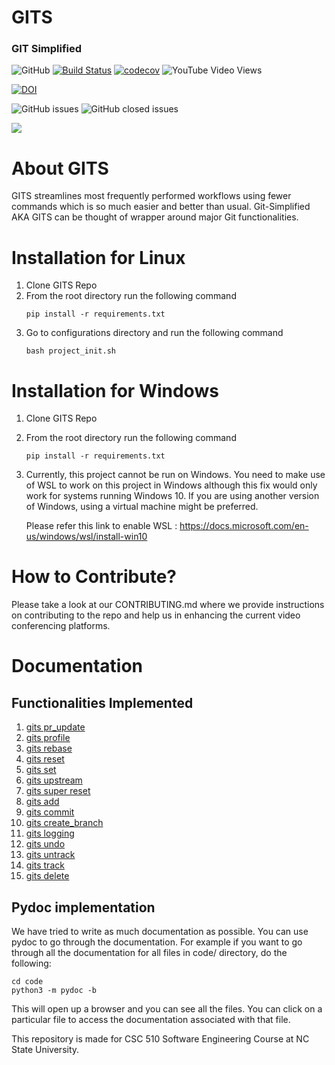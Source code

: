 
# GITS 
### GIT Simplified

![GitHub](https://img.shields.io/github/license/harshitpatel96/GITS)
[![Build Status](https://travis-ci.com/harshitpatel96/GITS.svg?branch=master)](https://travis-ci.com/harshitpatel96/GITS)
[![codecov](https://codecov.io/gh/harshitpatel96/GITS/branch/master/graph/badge.svg?token=G6RG52G2YO)](undefined)
![YouTube Video Views](https://img.shields.io/youtube/views/6Y8_RQecnZ8?style=social)

[![DOI](https://zenodo.org/badge/295480790.svg)](https://zenodo.org/badge/latestdoi/295480790)

![GitHub issues](https://img.shields.io/github/issues/harshitpatel96/GITS)
![GitHub closed issues](https://img.shields.io/github/issues-closed/harshitpatel96/GITS)

[![](https://img.youtube.com/vi/6Y8_RQecnZ8/hqdefault.jpg)](https://youtu.be/6Y8_RQecnZ8 "GITS demo")

# About GITS
GITS streamlines most frequently performed workflows using fewer commands which is so much easier and better than usual.
Git-Simplified AKA GITS can be thought of wrapper around major Git functionalities.

# Installation for Linux
1. Clone GITS Repo
2. From the root directory run the following command
    ```
    pip install -r requirements.txt
    ```
3. Go to configurations directory and run the following command
    ```
    bash project_init.sh
    ```
   
# Installation for Windows
1. Clone GITS Repo
2. From the root directory run the following command
    ```
    pip install -r requirements.txt
    ```
3. Currently, this project cannot be run on Windows. You need to make use of WSL to work on this project in Windows 
although this fix would only work for systems running Windows 10. If you are using another version of Windows, using a 
virtual machine might be preferred.

    Please refer this link to enable WSL : https://docs.microsoft.com/en-us/windows/wsl/install-win10

# How to Contribute?
Please take a look at our CONTRIBUTING.md where we provide instructions on contributing to the repo and help us in enhancing the current video conferencing platforms.

# Documentation
## Functionalities Implemented
1. [gits pr_update](https://github.com/harshitpatel96/GITS/blob/master/docs/pr_update.md)
2. [gits profile](https://github.com/harshitpatel96/GITS/blob/master/docs/profile.md)
3. [gits rebase](https://github.com/harshitpatel96/GITS/blob/master/docs/rebase.md)
4. [gits reset](https://github.com/harshitpatel96/GITS/blob/master/docs/reset.md)
5. [gits set](https://github.com/harshitpatel96/GITS/blob/master/docs/set.md)
6. [gits upstream](https://github.com/harshitpatel96/GITS/blob/master/docs/upstream.md)
7. [gits super reset](https://github.com/harshitpatel96/GITS/blob/master/docs/super_reset.md)
8. [gits add](https://github.com/harshitpatel96/GITS/blob/master/docs/add.md)
9. [gits commit](https://github.com/harshitpatel96/GITS/blob/master/docs/commit.md)
10. [gits create_branch](https://github.com/harshitpatel96/GITS/blob/master/docs/create_branch.md)
11. [gits logging](https://github.com/harshitpatel96/GITS/blob/master/docs/logging.md)
12. [gits undo](https://github.com/harshitpatel96/GITS/blob/master/docs/undo.md)
13. [gits untrack](https://github.com/harshitpatel96/GITS/blob/master/docs/untrack.md)
14. [gits track](https://github.com/harshitpatel96/GITS/blob/master/docs/track.md)
15. [gits delete](https://github.com/harshitpatel96/GITS/blob/master/docs/delete.md)
## Pydoc implementation
We have tried to write as much documentation as possible. You can use pydoc to go through the documentation. 
For example if you want to go through all the documentation for all files in code/ directory, do the following: 

`cd code`<br>
`python3 -m pydoc -b `

This will open up a browser and you can see all the files. You can click on a particular file to access the 
documentation associated with that file.

This repository is made for CSC 510 Software Engineering Course at NC State University.


